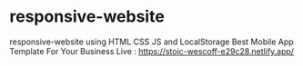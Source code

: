 # responsive-website
responsive-website using HTML CSS JS and LocalStorage
Best Mobile App Template For Your Business
Live : https://stoic-wescoff-e29c28.netlify.app/
